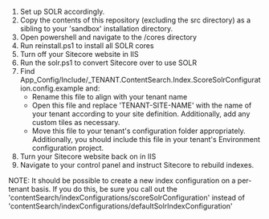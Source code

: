 
1. Set up SOLR accordingly.
2. Copy the contents of this repository (excluding the src directory) as a sibling to your 'sandbox' installation directory.
3. Open powershell and navigate to the /cores directory
4. Run reinstall.ps1 to install all SOLR cores
5. Turn off your Sitecore website in IIS
6. Run the solr.ps1 to convert Sitecore over to use SOLR
7. Find App_Config/Include/_TENANT.ContentSearch.Index.ScoreSolrConfiguration.config.example and:
   * Rename this file to align with your tenant name
   * Open this file and replace 'TENANT-SITE-NAME' with the name of your tenant according to your site definition.  Additionally, add any custom tiles as necessary.
   * Move this file to your tenant's configuration folder appropriately.  Additionally, you should include this file in your tenant's Environment configuration project.   
8. Turn your Sitecore website back on in IIS
9. Navigate to your control panel and instruct Sitecore to rebuild indexes.

NOTE: It should be possible to create a new index configuration on a per-tenant basis.  If you do this, be sure you
call out the 'contentSearch/indexConfigurations/scoreSolrConfiguration' instead of 'contentSearch/indexConfigurations/defaultSolrIndexConfiguration'